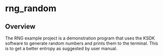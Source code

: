 # rng_random

## Overview

The RNG example project is a demonstration program that uses the KSDK software to generate random numbers and prints them to the terminal.
This is to get a better entropy as suggested by user manual.

